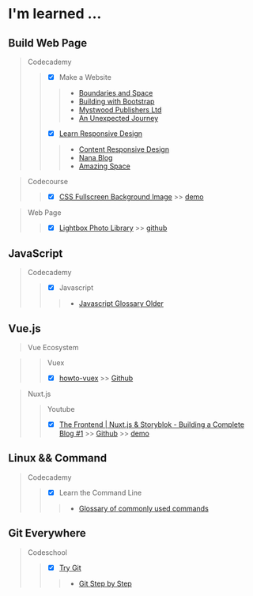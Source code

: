 # I'm learned ...

## Build Web Page

> Codecademy
>> - [x] Make a Website 
>>> - [Boundaries and Space](https://codepen.io/artdvp/full/qqJYgv/)
>>> - [Building with Bootstrap](https://codepen.io/artdvp/pen/PbxYRj)
>>> - [Mystwood Publishers Ltd](https://codepen.io/artdvp/full/prrLBj/)
>>> - [An Unexpected Journey  ](https://codepen.io/artdvp/pen/PKMezM)
>> - [x] [Learn Responsive Design](https://www.codecademy.com/learn/learn-responsive-design)
>>> - [Content Responsive Design](https://gist.github.com/artdvp/1b5e50f7454ea04a0557a9b401835c4d)
>>> - [Nana Blog](https://run.plnkr.co/preview/cjbkkq2pd00053a5yv1elscns/)
>>> - [Amazing Space](https://run.plnkr.co/preview/cjbkmawqh00043a5yw7xg9mc8/) 

> Codecourse
>> - [x] [CSS Fullscreen Background Image](https://www.codecourse.com/lessons/css-fullscreen-background-image/86) >> [demo](https://codepen.io/artdvp/pen/eBExPO)

> Web Page
>> - [x] [Lightbox Photo Library](https://artdvp.github.io/lightbox-photo/) >> [github](https://github.com/artdvp/lightbox-photo)

## JavaScript

> Codecademy
>> - [x] Javascript
>>> - [Javascript Glossary Older](https://z3r0stack.github.io/static/javascript/JavascriptGlossary.html) 

## Vue.js

> Vue Ecosystem

>> Vuex
>> - [x] [howto-vuex](https://artdvp.github.io/howto-vuex/#/) >> [Github](https://github.com/artdvp/howto-vuex)

> Nuxt.js
>> Youtube 
>> - [x] [The Frontend | Nuxt.js & Storyblok - Building a Complete Blog #1](https://www.youtube.com/watch?v=Dc_5BpIB4X4) >> [Github](https://github.com/artdvp/vue-nuxt-storyblok) >> [demo](https://vue-nuxt-storyblok.netlify.com/)

## Linux && Command

> Codecademy
>> - [x] Learn the Command Line
>>> - [Glossary of commonly used commands](https://z3r0stack.github.io/static/shell/List_Of_Command_Line_Commands.html)

## Git Everywhere

> Codeschool
>> - [x] [Try Git](https://www.codeschool.com/courses/try-git)
>>> - [Git Step by Step](https://z3r0stack.github.io/static/Git/Git-step-by-step.html)
